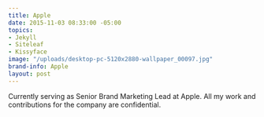 ```yaml
---
title: Apple
date: 2015-11-03 08:33:00 -05:00
topics:
- Jekyll
- Siteleaf
- Kissyface
image: "/uploads/desktop-pc-5120x2880-wallpaper_00097.jpg"
brand-info: Apple
layout: post
---
```


Currently serving as Senior Brand Marketing Lead at Apple. All my work and contributions for the company are confidential.